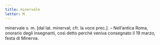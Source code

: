 ```yaml
---
title: minervale
letter: M
---
```

minervale s. m. [dal lat. minerval; cfr. la voce prec.]. – Nell’antica Roma, onorario degli insegnanti, così detto perché veniva consegnato il 19 marzo, festa di Minerva.